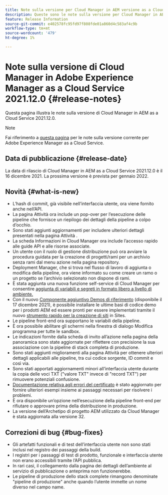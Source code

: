 ```yaml
---
title: Note sulla versione per Cloud Manager in AEM versione as a Cloud Service 2021.12.0
description: Queste sono le note sulla versione per Cloud Manager in AEM versione as a Cloud Service 2021.12.0.
feature: Release Information
source-git-commit: e402578fc95fd97f808fde01a860d4c583af4c9b
workflow-type: tm+mt
source-wordcount: '479'
ht-degree: 1%

---
```



# Note sulla versione di Cloud Manager in Adobe Experience Manager as a Cloud Service 2021.12.0 {#release-notes}

Questa pagina illustra le note sulla versione di Cloud Manager in AEM as a Cloud Service 2021.12.0.

>[!NOTE]
>
>Fai riferimento a [questa pagina](/help/release-notes/release-notes-cloud/release-notes-current.md) per le note sulla versione corrente per Adobe Experience Manager as a Cloud Service.

## Data di pubblicazione {#release-date}

La data di rilascio di Cloud Manager in AEM as a Cloud Service 2021.12.0 è il 16 dicembre 2021. La prossima versione è prevista per gennaio 2022.

## Novità {#what-is-new}

* L’hash di commit, già visibile nell’interfaccia utente, ora viene fornito anche nell’API.
* La pagina Attività ora include un pop-over per l’esecuzione delle pipeline che fornisce un riepilogo dei dettagli della pipeline a colpo d’occhio.
* Sono stati aggiunti aggiornamenti per includere ulteriori dettagli presentati nella pagina Attività .
* La scheda Informazioni in Cloud Manager ora include l’accesso rapido alle guide API e alle risorse associate.
* Un utente con il ruolo di gestione distribuzione può ora avviare la procedura guidata per la creazione di progetti/rami per un archivio senza rami dal menu azione nella pagina repository.
* Deployment Manager, che si trova nel flusso di lavoro di aggiunta o modifica della pipeline, ora viene informato su come creare un ramo o un progetto se l’archivio selezionato non dispone di rami.
* È stata aggiunta una nuova funzione self-service di Cloud Manager per consentire [aggiunta di variabili e segreti in formato libero a livello di ambiente.](/help/implementing/cloud-manager/environment-variables.md)
* Con il nuovo [Componente aggiuntivo Demos di riferimento](/help/journey-sites/demos-add-on/overview.md) (disponibile il 17 dicembre 2021), è possibile installare le ultime basi di codice demo per i prodotti AEM ed essere pronti per essere implementati tramite il nuovo [strumento rapido per la creazione di siti](/help/journey-sites/quick-site/overview.md) in Sites.
* Le pipeline front-end ora supportano le variabili della pipeline.
* È ora possibile abilitare gli schermi nella finestra di dialogo Modifica programma per tutte le sandbox.
* Le indicazioni fornite dalla scheda di invito all’azione nella pagina della panoramica sono state aggiornate per riflettere con precisione la sua associazione con la pipeline di stack completa di produzione.
* Sono stati aggiunti miglioramenti alla pagina Attività per ottenere ulteriori dettagli applicabili alle pipeline, tra cui codice sorgente, ID commit e così via.
* Sono stati apportati aggiornamenti minori all’interfaccia utente durante la copia delle voci TXT (&quot;valore TXT&quot; invece di &quot;record TXT&quot;) per rimuovere potenziali confusione.
* [Documentazione relativa agli errori del certificato](/help/implementing/cloud-manager/managing-ssl-certifications/add-ssl-certificate.md#certificate-errors) è stato aggiornato per fornire ulteriori esempi insieme ai passaggi necessari per risolvere i problemi.
* È ora disponibile un’opzione nell’esecuzione della pipeline front-end per rifiutare o approvare prima della distribuzione in produzione.
* La versione dell’Archetipo di progetto AEM utilizzato da Cloud Manager è stata aggiornata alla versione 32.


## Correzioni di bug {#bug-fixes}

* Gli artefatti funzionali e di test dell’interfaccia utente non sono stati inclusi nel registro dei passaggi della build.
* I registri per i passaggi di test di prodotto, funzionale e interfaccia utente non erano accessibili tramite l’API pubblica.
* In rari casi, il collegamento dalla pagina dei dettagli dell’ambiente al servizio di pubblicazione o anteprima non funzionerebbe.
* Le pipeline di produzione dello stack complete rimangono denominate &quot;pipeline di produzione&quot; anche quando l’utente immette un nome diverso nel campo name.
